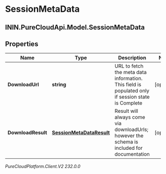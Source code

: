 # SessionMetaData

## ININ.PureCloudApi.Model.SessionMetaData

## Properties

|Name | Type | Description | Notes|
|------------ | ------------- | ------------- | -------------|
| **DownloadUrl** | **string** | URL to fetch the meta data information. This field is populated only if session state is Complete | [optional] |
| **DownloadResult** | [**SessionMetaDataResult**](SessionMetaDataResult) | Result will always come via downloadUrls; however the schema is included for documentation | [optional] |



_PureCloudPlatform.Client.V2 232.0.0_
